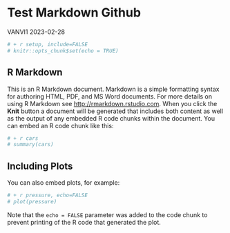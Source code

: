 Test Markdown Github
================
VANVI1
2023-02-28

``` r
# + r setup, include=FALSE
# knitr::opts_chunk$set(echo = TRUE)
```

## R Markdown

This is an R Markdown document. Markdown is a simple formatting syntax
for authoring HTML, PDF, and MS Word documents. For more details on
using R Markdown see <http://rmarkdown.rstudio.com>. When you click the
**Knit** button a document will be generated that includes both content
as well as the output of any embedded R code chunks within the document.
You can embed an R code chunk like this:

``` r
# + r cars
# summary(cars)
```

## Including Plots

You can also embed plots, for example:

``` r
# + r pressure, echo=FALSE
# plot(pressure)
```

Note that the `echo = FALSE` parameter was added to the code chunk to
prevent printing of the R code that generated the plot.

